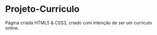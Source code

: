 # Projeto-Curriculo
Página criada HTML5 &amp; CSS3, criado com intenção de ser um currículo online.
